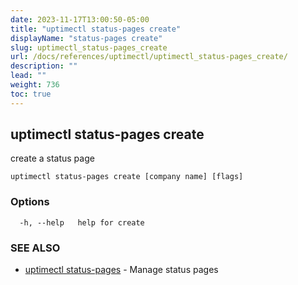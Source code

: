 ```yaml
---
date: 2023-11-17T13:00:50-05:00
title: "uptimectl status-pages create"
displayName: "status-pages create"
slug: uptimectl_status-pages_create
url: /docs/references/uptimectl/uptimectl_status-pages_create/
description: ""
lead: ""
weight: 736
toc: true
---
```

## uptimectl status-pages create

create a status page

```
uptimectl status-pages create [company name] [flags]
```

### Options

```
  -h, --help   help for create
```

### SEE ALSO

* [uptimectl status-pages](/docs/references/uptimectl/uptimectl_status-pages/)	 - Manage status pages

